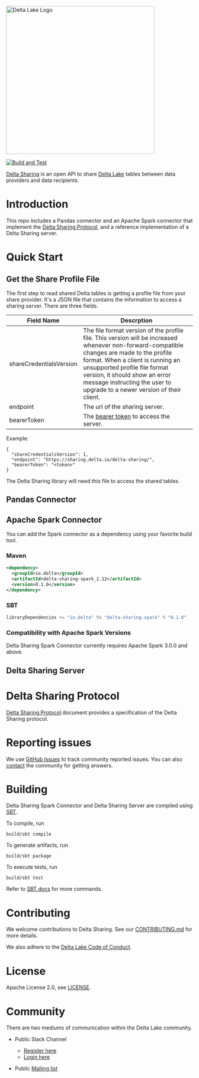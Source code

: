<img src="https://docs.delta.io/latest/_static/delta-lake-white.png" width="400" alt="Delta Lake Logo"></img>

[![Build and Test](https://github.com/delta-io/delta-sharing/actions/workflows/build-and-test.yml/badge.svg)](https://github.com/delta-io/delta-sharing/actions/workflows/build-and-test.yml)

[Delta Sharing](https://delta.io/sharing) is an open API to share [Delta Lake](https://delta.io/) tables between data providers and data recipients.

# Introduction

This repo includes a Pandas connector and an Apache Spark connector that implement the [Delta Sharing Protocol](PROTOCOL.md), and a reference implementation of a Delta Sharing server.

# Quick Start

## Get the Share Profile File

The first step to read shared Delta tables is getting a profile file from your share provider. It's a JSON file that contains the information to access a sharing server. There are three fields.

Field Name | Descrption
-|-
shareCredentialsVersion | The file format version of the profile file. This version will be increased whenever non-forward-compatible changes are made to the profile format. When a client is running an unsupported profile file format version, it should show an error message instructing the user to upgrade to a newer version of their client.
endpoint | The url of the sharing server.
bearerToken | The [bearer token](https://tools.ietf.org/html/rfc6750) to access the server.

Example:

```
{
  "shareCredentialsVersion": 1,
  "endpoint": "https://sharing.delta.io/delta-sharing/",
  "bearerToken": "<token>"
}
```

The Delta Sharing library will need this file to access the shared tables.

## Pandas Connector


## Apache Spark Connector

You can add the Spark connector as a dependency using your favorite build tool.

### Maven

```xml
<dependency>
  <groupId>io.delta</groupId>
  <artifactId>delta-sharing-spark_2.12</artifactId>
  <version>0.1.0</version>
</dependency>
```

### SBT

```scala
libraryDependencies += "io.delta" %% "delta-sharing-spark" % "0.1.0"
```
### Compatibility with Apache Spark Versions

Delta Sharing Spark Connector currently requires Apache Spark 3.0.0 and above.

## Delta Sharing Server


# Delta Sharing Protocol

[Delta Sharing Protocol](PROTOCOL.md) document provides a specification of the Delta Sharing protocol.

# Reporting issues

We use [GitHub Issues](https://github.com/delta-io/delta-sharing/issues) to track community reported issues. You can also [contact](#community) the community for getting answers.

# Building

Delta Sharing Spark Connector and Delta Sharing Server are compiled using [SBT](https://www.scala-sbt.org/1.x/docs/Command-Line-Reference.html).

To compile, run

    build/sbt compile

To generate artifacts, run

    build/sbt package

To execute tests, run

    build/sbt test

Refer to [SBT docs](https://www.scala-sbt.org/1.x/docs/Command-Line-Reference.html) for more commands.

# Contributing 
We welcome contributions to Delta Sharing. See our [CONTRIBUTING.md](CONTRIBUTING.md) for more details.

We also adhere to the [Delta Lake Code of Conduct](CODE_OF_CONDUCT.md).

# License
Apache License 2.0, see [LICENSE](LICENSE.txt).

# Community

There are two mediums of communication within the Delta Lake community.

- Public Slack Channel
  - [Register here](https://dbricks.co/delta-users-slack)
  - [Login here](https://delta-users.slack.com/)

- Public [Mailing list](https://groups.google.com/forum/#!forum/delta-users)
